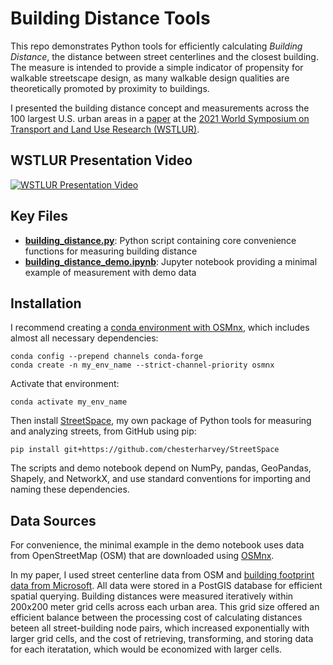 # Building Distance Tools
This repo demonstrates Python tools for efficiently calculating *Building Distance*, the distance between street centerlines and the closest building. The measure is intended to provide a simple indicator of propensity for walkable streetscape design, as many walkable design qualities are theoretically promoted by proximity to buildings.

I presented the building distance concept and measurements across the 100 largest U.S. urban areas in a [paper](https://pheedloop.com/WSTLUR2021/site/sessions/?id=SESMAR7E5DQNYNCPH) at the [2021 World Symposium on Transport and Land Use Research (WSTLUR)](https://pheedloop.com/WSTLUR2021/site/home/).

## WSTLUR Presentation Video
[![WSTLUR Presentation Video](https://img.youtube.com/vi/8tWu5SDjiCw/1.jpg)](https://youtu.be/8tWu5SDjiCw)

## Key Files
- **[building_distance.py](https://github.com/chesterharvey/building_distance/blob/main/building_distance.py)**: Python script containing core convenience functions for measuring building distance
- **[building_distance_demo.ipynb](https://github.com/chesterharvey/building_distance/blob/main/building_distance_demo.ipynb)**: Jupyter notebook providing a minimal example of measurement with demo data

## Installation
I recommend creating a [conda environment with OSMnx](https://osmnx.readthedocs.io/en/stable/), which includes almost all necessary dependencies:
```
conda config --prepend channels conda-forge
conda create -n my_env_name --strict-channel-priority osmnx
```
Activate that environment:
```
conda activate my_env_name
```
Then install [StreetSpace](https://github.com/chesterharvey/StreetSpace), my own package of Python tools for measuring and analyzing streets, from GitHub using pip:
```
pip install git+https://github.com/chesterharvey/StreetSpace
```
The scripts and demo notebook depend on NumPy, pandas, GeoPandas, Shapely, and NetworkX, and use standard conventions for importing and naming these dependencies.  

## Data Sources
For convenience, the minimal example in the demo notebook uses data from OpenStreetMap (OSM) that are downloaded using [OSMnx](https://github.com/gboeing/osmnx).

In my paper, I used street centerline data from OSM and [building footprint data from Microsoft](https://github.com/microsoft/USBuildingFootprints). All data were stored in a PostGIS database for efficient spatial querying. Building distances were measured iteratively within 200x200 meter grid cells across each urban area. This grid size offered an efficient balance between the processing cost of calculating distances beteen all street-building node pairs, which increased exponentially with larger grid cells, and the cost of retrieving, transforming, and storing data for each iteratation, which would be economized with larger cells.
